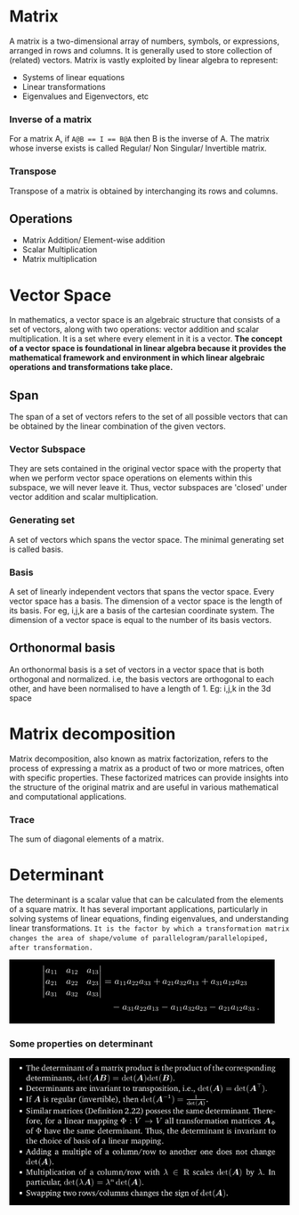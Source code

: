 # Matrix
A matrix is a two-dimensional array of numbers, symbols, or expressions, arranged in rows and columns. It is generally used to store collection of (related) vectors. Matrix is vastly exploited by linear algebra to represent: 
 - Systems of linear equations
 - Linear transformations
 - Eigenvalues and Eigenvectors, etc

### Inverse of a matrix
For a matrix A, if ```A@B == I == B@A``` then B is the inverse of A.
The matrix whose inverse exists is called Regular/ Non Singular/ Invertible matrix. 

### Transpose
Transpose of a matrix is obtained by interchanging its rows and columns.

## Operations
 - Matrix Addition/ Element-wise addition
 - Scalar Multiplication
 - Matrix multiplication

# Vector Space
In mathematics, a vector space is an algebraic structure that consists of a set of vectors, along with two operations: vector addition and scalar multiplication.
It is a set where every element in it is a vector.
**The concept of a vector space is foundational in linear algebra because it provides the mathematical framework and environment in which linear algebraic operations and transformations take place.**

## Span
The span of a set of vectors refers to the set of all possible vectors that can be obtained by the linear combination of the given vectors.

### Vector Subspace
They are sets contained in the original vector space with the property that when we perform vector space operations on elements within this subspace, we will never leave it.
Thus, vector subspaces are 'closed' under vector addition and scalar multiplication.

### Generating set
A set of vectors which spans the vector space. The minimal generating set is called basis.

### Basis
A set of linearly independent vectors that spans the vector space. Every vector space has a basis. The dimension of a vector space is the length of its basis.
For eg, i,j,k are a basis of the cartesian coordinate system.
The dimension of a vector space is equal to the number of its basis vectors.

## Orthonormal basis
An orthonormal basis is a set of vectors in a vector space that is both orthogonal and normalized.
i.e, the basis vectors are orthogonal to each other, and have been normalised to have a length of 1.
Eg: i,j,k in the 3d space

# Matrix decomposition
Matrix decomposition, also known as matrix factorization, refers to the process of expressing a matrix as a product of two or more matrices, often with specific properties. These factorized matrices can provide insights into the structure of the original matrix and are useful in various mathematical and computational applications. 

### Trace
The sum of diagonal elements of a matrix.

# Determinant
The determinant is a scalar value that can be calculated from the elements of a square matrix. It has several important applications, particularly in solving systems of linear equations, finding eigenvalues, and understanding linear transformations.
`It is the factor by which a transformation matrix changes the area of shape/volume of parallelogram/parallelopiped, after transformation.`

![Alt text](<Screenshot from 2023-12-17 09-04-00.png>)

### Some properties on determinant
![Alt text](<Screenshot from 2023-12-17 09-06-55.png>)


